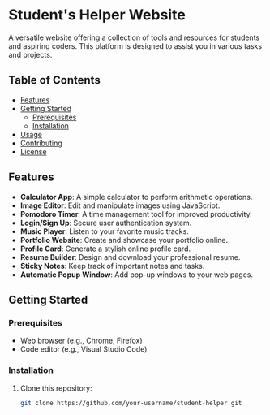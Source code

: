 
# Student's Helper Website


A versatile website offering a collection of tools and resources for students and aspiring coders. This platform is designed to assist you in various tasks and projects.

## Table of Contents
- [Features](#features)
- [Getting Started](#getting-started)
  - [Prerequisites](#prerequisites)
  - [Installation](#installation)
- [Usage](#usage)
- [Contributing](#contributing)
- [License](#license)

## Features

- **Calculator App**: A simple calculator to perform arithmetic operations.
- **Image Editor**: Edit and manipulate images using JavaScript.
- **Pomodoro Timer**: A time management tool for improved productivity.
- **Login/Sign Up**: Secure user authentication system.
- **Music Player**: Listen to your favorite music tracks.
- **Portfolio Website**: Create and showcase your portfolio online.
- **Profile Card**: Generate a stylish online profile card.
- **Resume Builder**: Design and download your professional resume.
- **Sticky Notes**: Keep track of important notes and tasks.
- **Automatic Popup Window**: Add pop-up windows to your web pages.

## Getting Started

### Prerequisites

- Web browser (e.g., Chrome, Firefox)
- Code editor (e.g., Visual Studio Code)

### Installation

1. Clone this repository:

   ```bash
   git clone https://github.com/your-username/student-helper.git

